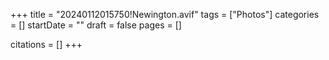 +++
title = "20240112015750!Newington.avif"
tags = ["Photos"]
categories = []
startDate = ""
draft = false
pages = []

citations = []
+++
